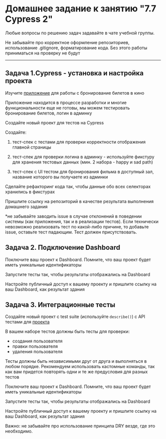 # Домашнее задание к занятию "7.7 Cypress 2"

Любые вопросы по решению задач задавайте в чате учебной группы.

Не забывайте про корректное оформление репозиториев, использование .gitignore, форматирование кода. Без этого работы приниматься на проверку не будут

---

  ## Задача 1.Cypress - установка и настройка проекта

  Изучите [приложение](https://github.com/Evgeniy-Varlamov/FS21-diplom) для работы с бронирование билетов в кино
  
  Приложение находится в процессе разработки и многие функциональности еще не готовы, мы можем тестировать бронирование билетов, логин в админку
  
  Создайте новый проект для тестов на Cypress
  
  Создайте:
  
  1. тест-спек с тестами для проверки корректности отображения главной страницы

  2. тест-спек для проверки логина в админку - используйте фикстуру для хранения тестовых данных (мин. 2 набора - happy и sad path)
  
  3. тест-спек с UI тестом для бронирования фильма в доступный зал, название которого вы получаете из админки

  
  Сделайте рефакторинг кода так, чтобы данные обо всех селекторах хранились в фикстурах
  
  Пришлите ссылку на репозиторий в качестве результата выполнения домашнего задания
  
  *не забывайте заводить issue в случае отклонений в поведении системы (как приложения, так и в реализации тестов). Если технически невозможно реализовать тест по какой-либо причине, то добавьте issue, оставьте тест падающим. Тест должен присутствовать.
  

  ## Задача 2. Подключение Dashboard
  
  Поключите ваш проект к Dashboard. Помните, что ваш проект будет иметь уникальные идентификаторы
  
  Запустите тесты так, чтобы результаты отображались на Dashboard
  
  Настройте публичный доступ к вашему проекту и пришлите ссылку на ваш Dashboard, как результат здания

  ## Задача 3. Интеграционные тесты
  
  Создайте новый проект с test suite (используйте `describe()`) с API тестами для [проекта](https://petstore.swagger.io/#/)
  
  В вашем наборе тестов должны быть тесты для проверки:
  - создания пользователя
  - правки пользователя
  - удаления пользователя

  Тесты должны быть независимыми друг от друга и выполняться в любом порядке. Рекомендуем использовать кастомные команды, так как вам придется повторять одни и те же предусловия для разных тестов
  
  Поключите ваш проект к Dashboard. Помните, что ваш проект будет иметь уникальные идентификаторы
  
  Запустите тесты так, чтобы результаты отображались на Dashboard
  
  Настройте публичный доступ к вашему проекту и пришлите ссылку на ваш Dashboard, как результат здания
  
  Важно: не забывайте про использование принципа DRY везде, где это необходимо.
